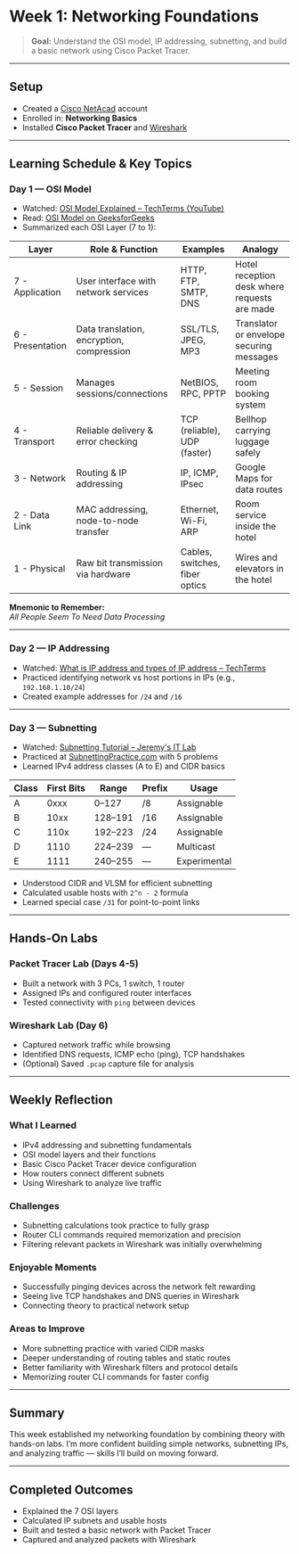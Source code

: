 # Week 1: Networking Foundations

> **Goal:** Understand the OSI model, IP addressing, subnetting, and build a basic network using Cisco Packet Tracer.

---

## Setup

- Created a [Cisco NetAcad](https://www.netacad.com/) account  
- Enrolled in: **Networking Basics**  
- Installed **Cisco Packet Tracer** and [Wireshark](https://www.wireshark.org/download.html)

---

## Learning Schedule & Key Topics

### Day 1 — OSI Model

- Watched: [OSI Model Explained – TechTerms (YouTube)](https://youtu.be/vv4y_uOneC0?si=f6inffitHyOqrLjc)  
- Read: [OSI Model on GeeksforGeeks](https://www.geeksforgeeks.org/layers-of-osi-model/)  
- Summarized each OSI Layer (7 to 1):

| Layer | Role & Function | Examples | Analogy |
|-------|-----------------|----------|---------|
| 7 - Application | User interface with network services | HTTP, FTP, SMTP, DNS | Hotel reception desk where requests are made |
| 6 - Presentation | Data translation, encryption, compression | SSL/TLS, JPEG, MP3 | Translator or envelope securing messages |
| 5 - Session | Manages sessions/connections | NetBIOS, RPC, PPTP | Meeting room booking system |
| 4 - Transport | Reliable delivery & error checking | TCP (reliable), UDP (faster) | Bellhop carrying luggage safely |
| 3 - Network | Routing & IP addressing | IP, ICMP, IPsec | Google Maps for data routes |
| 2 - Data Link | MAC addressing, node-to-node transfer | Ethernet, Wi-Fi, ARP | Room service inside the hotel |
| 1 - Physical | Raw bit transmission via hardware | Cables, switches, fiber optics | Wires and elevators in the hotel |

**Mnemonic to Remember:**  
_All People Seem To Need Data Processing_

---

### Day 2 — IP Addressing

- Watched: [What is IP address and types of IP address – TechTerms](https://youtu.be/8npT9AALbrI?si=XrTqB6-eeuDObepd)  
- Practiced identifying network vs host portions in IPs (e.g., `192.168.1.10/24`)  
- Created example addresses for `/24` and `/16`

---

### Day 3 — Subnetting

- Watched: [Subnetting Tutorial – Jeremy's IT Lab](https://www.youtube.com/watch?v=6D3BU1_8V7U)  
- Practiced at [SubnettingPractice.com](https://subnettingpractice.com/) with 5 problems  
- Learned IPv4 address classes (A to E) and CIDR basics  

| Class | First Bits | Range | Prefix | Usage |
|-------|------------|-------|--------|-------|
| A | 0xxx | 0–127 | /8 | Assignable |
| B | 10xx | 128–191 | /16 | Assignable |
| C | 110x | 192–223 | /24 | Assignable |
| D | 1110 | 224–239 | — | Multicast |
| E | 1111 | 240–255 | — | Experimental |

- Understood CIDR and VLSM for efficient subnetting  
- Calculated usable hosts with `2^n - 2` formula  
- Learned special case `/31` for point-to-point links

---

## Hands-On Labs

### Packet Tracer Lab (Days 4-5)

- Built a network with 3 PCs, 1 switch, 1 router  
- Assigned IPs and configured router interfaces  
- Tested connectivity with `ping` between devices

### Wireshark Lab (Day 6)

- Captured network traffic while browsing  
- Identified DNS requests, ICMP echo (ping), TCP handshakes  
- (Optional) Saved `.pcap` capture file for analysis

---

## Weekly Reflection

### What I Learned

- IPv4 addressing and subnetting fundamentals  
- OSI model layers and their functions  
- Basic Cisco Packet Tracer device configuration  
- How routers connect different subnets  
- Using Wireshark to analyze live traffic

### Challenges

- Subnetting calculations took practice to fully grasp  
- Router CLI commands required memorization and precision  
- Filtering relevant packets in Wireshark was initially overwhelming

### Enjoyable Moments

- Successfully pinging devices across the network felt rewarding  
- Seeing live TCP handshakes and DNS queries in Wireshark  
- Connecting theory to practical network setup

### Areas to Improve

- More subnetting practice with varied CIDR masks  
- Deeper understanding of routing tables and static routes  
- Better familiarity with Wireshark filters and protocol details  
- Memorizing router CLI commands for faster config

---

## Summary

This week established my networking foundation by combining theory with hands-on labs. I’m more confident building simple networks, subnetting IPs, and analyzing traffic — skills I’ll build on moving forward.

---

## Completed Outcomes

- Explained the 7 OSI layers  
- Calculated IP subnets and usable hosts  
- Built and tested a basic network with Packet Tracer  
- Captured and analyzed packets with Wireshark

